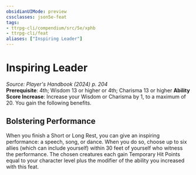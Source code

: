 ```yaml
---
obsidianUIMode: preview
cssclasses: json5e-feat
tags:
- ttrpg-cli/compendium/src/5e/xphb
- ttrpg-cli/feat
aliases: ["Inspiring Leader"]
---
```

# Inspiring Leader
*Source: Player's Handbook (2024) p. 204*  
**Prerequisite**: 4th; Wisdom 13 or higher or 4th; Charisma 13 or higher
**Ability Score Increase**: Increase your Wisdom or Charisma by 1, to a maximum of 20.
You gain the following benefits.

## Bolstering Performance

When you finish a Short or Long Rest, you can give an inspiring performance: a speech, song, or dance. When you do so, choose up to six allies (which can include yourself) within 30 feet of yourself who witness the performance. The chosen creatures each gain Temporary Hit Points equal to your character level plus the modifier of the ability you increased with this feat.